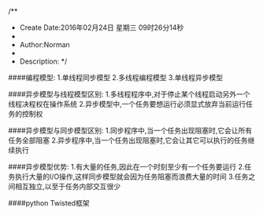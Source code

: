 /**
* Create Date:2016年02月24日 星期三 09时26分14秒
* 
* Author:Norman
* 
* Description: 
*/

####编程模型:
    1.单线程同步模型
    2.多线程编程模型
    3.单线程异步模型

####异步模型与线程模型区别:
    1.多线程程序中,对于停止某个线程启动另外一个线程决程权在操作系统
    2.异步模型中,一个任务要想运行必须显式放弃当前运行任务的控制权

####异步模型与同步模型区别:
    1.同步程序中,当一个任务出现阻塞时,它会让所有任务全部阻塞
    2.异步程序中,当一个任务出现阻塞时,它会让其它可以执行的任务继续执行

####异步模型优势:
    1.有大量的任务,因此在一个时刻至少有一个任务要运行
    2.任务执行大量的I/O操作,这样同步模型就会因为任务阻塞而浪费大量的时间
    3.任务之间相互独立,以至于任务内部交互很少

####python Twisted框架

